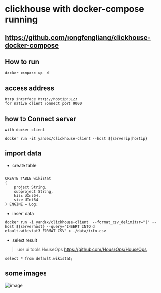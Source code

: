 # clickhouse with docker-compose running

## https://github.com/rongfengliang/clickhouse-docker-compose

## How to run

```code
docker-compose up -d
```

## access address

```code
http interface http://hostip:8123
for native client connect port 9000
```

## how to Connect server

```code
with docker client

docker run -it yandex/clickhouse-client --host ${serverip|hostip}
```

## import data

* create table

```code

CREATE TABLE wikistat
(
    project String,
    subproject String,
    hits UInt64,
    size UInt64
) ENGINE = Log;

```

* insert  data

```code
docker run -i yandex/clickhouse-client  --format_csv_delimiter="|" --host ${serverhost} --query="INSERT INTO d
efault.wikistat3 FORMAT CSV" < ./data/info.csv
```

* select result

> use ui tools HouseOps https://github.com/HouseOps/HouseOps

```code
select * from default.wikistat;
```

## some images
![image](./images/WX20181031-212927@2x.png)

